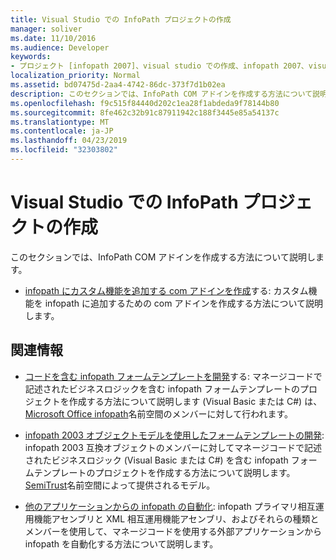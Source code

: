 ```yaml
---
title: Visual Studio での InfoPath プロジェクトの作成
manager: soliver
ms.date: 11/10/2016
ms.audience: Developer
keywords:
- プロジェクト [infopath 2007]、visual studio での作成、infopath 2007、visual studio でのプロジェクトの作成
localization_priority: Normal
ms.assetid: bd07475d-2aa4-4742-86dc-373f7d1b02ea
description: このセクションでは、InfoPath COM アドインを作成する方法について説明します。
ms.openlocfilehash: f9c515f84440d202c1ea28f1abdeda9f78144b80
ms.sourcegitcommit: 8fe462c32b91c87911942c188f3445e85a54137c
ms.translationtype: MT
ms.contentlocale: ja-JP
ms.lasthandoff: 04/23/2019
ms.locfileid: "32303802"
---
```

# <a name="creating-infopath-projects-in-visual-studio"></a>Visual Studio での InfoPath プロジェクトの作成

このセクションでは、InfoPath COM アドインを作成する方法について説明します。 

- [infopath にカスタム機能を追加する com アドインを作成](how-to-create-a-com-add-in-to-add-custom-features-to-infopath.md)する: カスタム機能を infopath に追加するための com アドインを作成する方法について説明します。
    
## <a name="related-sections"></a>関連情報

- [コードを含む infopath フォームテンプレートを開発](https://msdn.microsoft.com/library/b43ada73-349d-498f-a8bb-e8fd5020d207%28Office.15%29.aspx)する: マネージコードで記述されたビジネスロジックを含む infopath フォームテンプレートのプロジェクトを作成する方法について説明します (Visual Basic または C#) は、 [Microsoft Office infopath](https://msdn.microsoft.com/library/Microsoft.Office.InfoPath.aspx)名前空間のメンバーに対して行われます。 
    
- [infopath 2003 オブジェクトモデルを使用したフォームテンプレートの開発](https://msdn.microsoft.com/library/c74cbcd0-4fe6-4eb7-a05c-f61e1868c42b%28Office.15%29.aspx): infopath 2003 互換オブジェクトのメンバーに対してマネージコードで記述されたビジネスロジック (Visual Basic または C#) を含む infopath フォームテンプレートのプロジェクトを作成する方法について説明します。[SemiTrust](https://msdn.microsoft.com/library/Microsoft.Office.Interop.InfoPath.SemiTrust.aspx)名前空間によって提供されるモデル。 
    
- [他のアプリケーションからの infopath の自動化](automating-infopath-from-other-applications.md): infopath プライマリ相互運用機能アセンブリと XML 相互運用機能アセンブリ、およびそれらの種類とメンバーを使用して、マネージコードを使用する外部アプリケーションから infopath を自動化する方法について説明します。
    

